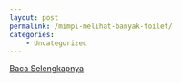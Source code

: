 ```yaml
---
layout: post
permalink: /mimpi-melihat-banyak-toilet/
categories:
    - Uncategorized
---
```


[Baca Selengkapnya](/04)